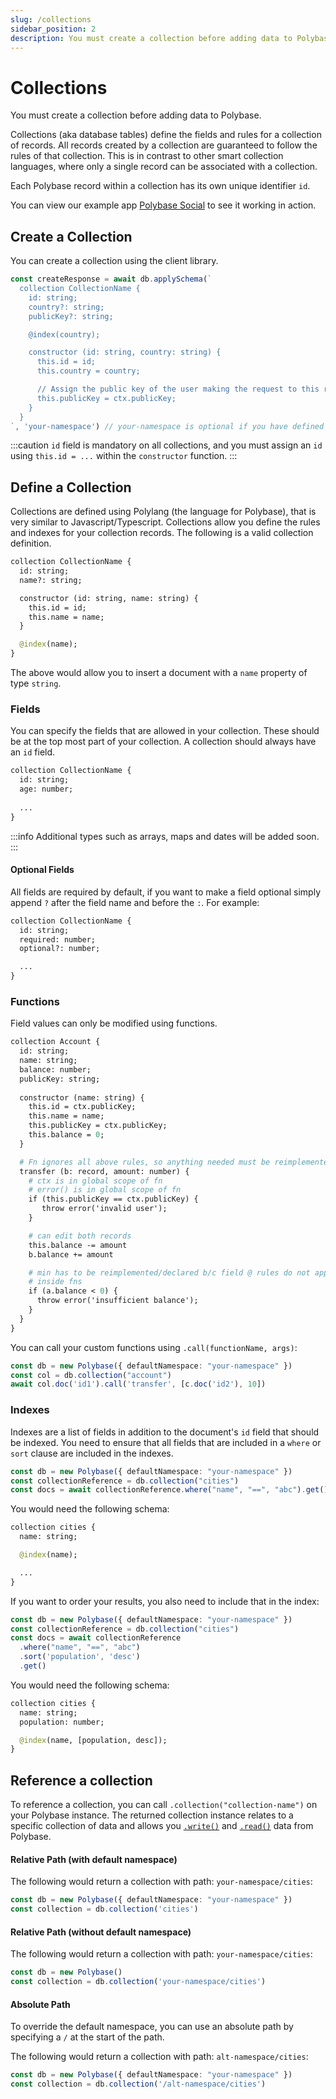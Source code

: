 ```yaml
---
slug: /collections
sidebar_position: 2
description: You must create a collection before adding data to Polybase. Collections (aka database tables) define the fields and rules for a collection of records.
---
```


# Collections

You must create a collection before adding data to Polybase.

Collections (aka database tables) define the fields and rules for a collection of records. All records created by a collection are guaranteed to follow the rules of that collection. This is in contrast to other smart collection languages, where only a single record can be associated with a collection.

Each Polybase record within a collection has its own unique identifier `id`.

You can view our example app [Polybase Social](https://social.testnet.polybase.xyz) to see it working in action.

## Create a Collection

You can create a collection using the client library.

```ts
const createResponse = await db.applySchema(`
  collection CollectionName {
    id: string;
    country?: string;
    publicKey?: string;

    @index(country);

    constructor (id: string, country: string) {
      this.id = id;
      this.country = country;

      // Assign the public key of the user making the request to this record
      this.publicKey = ctx.publicKey;
    }
  }
`, 'your-namespace') // your-namespace is optional if you have defined a default namespace
```

:::caution
`id` field is mandatory on all collections, and you must assign an `id` using `this.id = ...` within the `constructor` function.
:::

## Define a Collection

Collections are defined using Polylang (the language for Polybase), that is very similar to Javascript/Typescript. Collections allow you define the rules and indexes for your collection records. The following is a valid collection definition.

```graphql
collection CollectionName {
  id: string;
  name?: string;

  constructor (id: string, name: string) {
    this.id = id;
    this.name = name;
  }

  @index(name);
}
```

The above would allow you to insert a document with a `name` property of type `string`.


### Fields

You can specify the fields that are allowed in your collection. These should be at the top most part of your collection. A collection should always have an `id` field.

```graphql
collection CollectionName {
  id: string;
  age: number;
  
  ...
}
```

:::info
Additional types such as arrays, maps and dates will be added soon.
:::

#### Optional Fields

All fields are required by default, if you want to make a field optional simply append `?` after the field name and before the `:`. For example:

```graphql
collection CollectionName {
  id: string;
  required: number;
  optional?: number;

  ...
}
```

### Functions

Field values can only be modified using functions.


```graphql
collection Account {
  id: string;
  name: string;
  balance: number;
  publicKey: string;
  
  constructor (name: string) {
    this.id = ctx.publicKey;
    this.name = name;
    this.publicKey = ctx.publicKey;
    this.balance = 0;
  }

  # Fn ignores all above rules, so anything needed must be reimplemented
  transfer (b: record, amount: number) {
    # ctx is in global scope of fn
    # error() is in global scope of fn
    if (this.publicKey == ctx.publicKey) {
       throw error('invalid user');
    }

    # can edit both records
    this.balance -= amount
    b.balance += amount

    # min has to be reimplemented/declared b/c field @ rules do not apply
    # inside fns
    if (a.balance < 0) {
      throw error('insufficient balance');
    }
  }
}
```

You can call your custom functions using `.call(functionName, args)`:

```ts
const db = new Polybase({ defaultNamespace: "your-namespace" })
const col = db.collection("account")
await col.doc('id1').call('transfer', [c.doc('id2'), 10])
```


### Indexes

Indexes are a list of fields in addition to the document's `id` field that should be indexed. You need to ensure that all fields that are included in a `where` or `sort` clause are included in the indexes.

```ts
const db = new Polybase({ defaultNamespace: "your-namespace" })
const collectionReference = db.collection("cities")
const docs = await collectionReference.where("name", "==", "abc").get()
```

You would need the following schema:

```graphql
collection cities {
  name: string;

  @index(name);

  ...
}
```

If you want to order your results, you also need to include that in the index:

```ts
const db = new Polybase({ defaultNamespace: "your-namespace" })
const collectionReference = db.collection("cities")
const docs = await collectionReference
  .where("name", "==", "abc")
  .sort('population', 'desc')
  .get()
```

You would need the following schema:


```graphql
collection cities {
  name: string;
  population: number;

  @index(name, [population, desc]);
}
```


## Reference a collection

To reference a collection, you can call `.collection("collection-name")` on your Polybase instance. The returned collection instance relates to a specific collection of data and allows you [`.write()`](/write) and [`.read()`](/read) data from Polybase.


#### Relative Path (with default namespace)

The following would return a collection with path: `your-namespace/cities`:

```ts
const db = new Polybase({ defaultNamespace: "your-namespace" })
const collection = db.collection('cities')
```

#### Relative Path (without default namespace)

The following would return a collection with path: `your-namespace/cities`:

```ts
const db = new Polybase()
const collection = db.collection('your-namespace/cities')
```

#### Absolute Path

To override the default namespace, you can use an absolute path by specifying a `/` at the start of the path. 

The following would return a collection with path: `alt-namespace/cities`:

```ts
const db = new Polybase({ defaultNamespace: "your-namespace" })
const collection = db.collection('/alt-namespace/cities')
```

